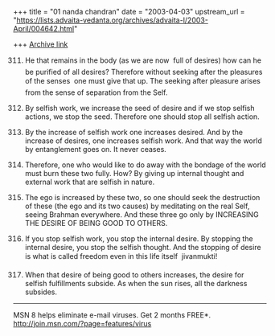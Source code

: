 +++
title = "01 nanda chandran"
date = "2003-04-03"
upstream_url = "https://lists.advaita-vedanta.org/archives/advaita-l/2003-April/004642.html"

+++
[Archive link](https://lists.advaita-vedanta.org/archives/advaita-l/2003-April/004642.html)

311. He that remains in the body (as we are now  full of desires) how can
he be purified of all desires? Therefore without seeking after the pleasures
of the senses  one must give that up. The seeking after pleasure arises
from the sense of separation from the Self.

312. By selfish work, we increase the seed of desire and if we stop selfish
actions, we stop the seed. Therefore one should stop all selfish action.

313. By the increase of selfish work one increases desired. And by the
increase of desires, one increases selfish work. And that way the world by
entanglement goes on. It never ceases.

314. Therefore, one who would like to do away with the bondage of the world
must burn these two fully. How? By giving up internal thought and external
work that are selfish in nature.

315. The ego is increased by these two, so one should seek the destruction
of these (the ego and its two causes) by meditating on the real Self, seeing
Brahman everywhere. And these three go only by INCREASING THE DESIRE OF
BEING GOOD TO OTHERS.

316. If you stop selfish work, you stop the internal desire. By stopping the
internal desire, you stop the selfish thought. And the stopping of desire is
what is called freedom even in this life itself  jivanmukti!

318. When that desire of being good to others increases, the desire for
selfish fulfillments subside. As when the sun rises, all the darkness
subsides.


_________________________________________________________________
MSN 8 helps eliminate e-mail viruses. Get 2 months FREE*.
http://join.msn.com/?page=features/virus

